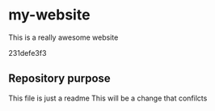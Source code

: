 # my-website

This is a really awesome website

231defe3f3

## Repository purpose


This file is just a readme
This will be a change that confilcts